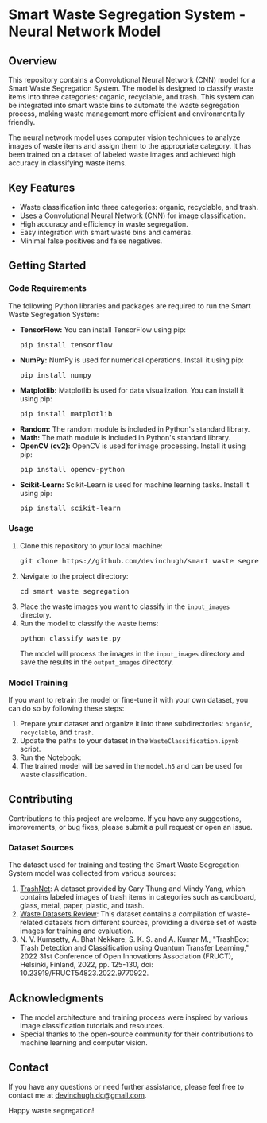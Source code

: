 <!DOCTYPE html>
<html>

<head>
   
</head>

<body>

<h1>Smart Waste Segregation System - Neural Network Model</h1>

<h2>Overview</h2>

<p>This repository contains a Convolutional Neural Network (CNN) model for a Smart Waste Segregation System. The model is designed to classify waste items into three categories: organic, recyclable, and trash. This system can be integrated into smart waste bins to automate the waste segregation process, making waste management more efficient and environmentally friendly.</p>

<p>The neural network model uses computer vision techniques to analyze images of waste items and assign them to the appropriate category. It has been trained on a dataset of labeled waste images and achieved high accuracy in classifying waste items.</p>

<h2>Key Features</h2>

<ul>
    <li>Waste classification into three categories: organic, recyclable, and trash.</li>
    <li>Uses a Convolutional Neural Network (CNN) for image classification.</li>
    <li>High accuracy and efficiency in waste segregation.</li>
    <li>Easy integration with smart waste bins and cameras.</li>
    <li>Minimal false positives and false negatives.</li>
</ul>

<h2>Getting Started</h2>

<h3>Code Requirements</h3>

<p>The following Python libraries and packages are required to run the Smart Waste Segregation System:</p>

<ul>
    <li><strong>TensorFlow:</strong> You can install TensorFlow using pip:</li>
    <pre>pip install tensorflow</pre>

  <li><strong>NumPy:</strong> NumPy is used for numerical operations. Install it using pip:</li>
  <pre>pip install numpy</pre>

  <li><strong>Matplotlib:</strong> Matplotlib is used for data visualization. You can install it using pip:</li>
    <pre>pip install matplotlib</pre>

  <li><strong>Random:</strong> The random module is included in Python's standard library.</li>

  <li><strong>Math:</strong> The math module is included in Python's standard library.</li>

  <li><strong>OpenCV (cv2):</strong> OpenCV is used for image processing. Install it using pip:</li>
    <pre>pip install opencv-python</pre>

  <li><strong>Scikit-Learn:</strong> Scikit-Learn is used for machine learning tasks. Install it using pip:</li>
    <pre>pip install scikit-learn</pre>
</ul>

<h3>Usage</h3>

<ol>
    <li>Clone this repository to your local machine:</li>

<pre>
git clone https://github.com/devinchugh/smart_waste_segregation.git
</pre>

  <li>Navigate to the project directory:</li>

<pre>
cd smart_waste_segregation
</pre>

  <li>Place the waste images you want to classify in the <code>input_images</code> directory.</li>

  <li>Run the model to classify the waste items:</li>

<pre>
python classify_waste.py
</pre>

  <p>The model will process the images in the <code>input_images</code> directory and save the results in the <code>output_images</code> directory.</p>
</ol>

<h3>Model Training</h3>

<p>If you want to retrain the model or fine-tune it with your own dataset, you can do so by following these steps:</p>

<ol>
    <li>Prepare your dataset and organize it into three subdirectories: <code>organic</code>, <code>recyclable</code>, and <code>trash</code>.</li>

  <li>Update the paths to your dataset in the <code>WasteClassification.ipynb</code> script.</li>

  <li>Run the Notebook:</li>


  <li>The trained model will be saved in the <code>model.h5</code> and can be used for waste classification.</li>
</ol>

<h2>Contributing</h2>

<p>Contributions to this project are welcome. If you have any suggestions, improvements, or bug fixes, please submit a pull request or open an issue.</p>

<h3>Dataset Sources</h3>

<p>The dataset used for training and testing the Smart Waste Segregation System model was collected from various sources:</p>

<ol>
    <li>
        <a href="https://github.com/garythung/trashnet">TrashNet</a>: A dataset provided by Gary Thung and Mindy Yang, which contains labeled images of trash items in categories such as cardboard, glass, metal, paper, plastic, and trash.
    </li>
    <li>
        <a href="https://github.com/AgaMiko/waste-datasets-review">Waste Datasets Review</a>: This dataset contains a compilation of waste-related datasets from different sources, providing a diverse set of waste images for training and evaluation.
    </li>
    <li>
        N. V. Kumsetty, A. Bhat Nekkare, S. K. S. and A. Kumar M., "TrashBox: Trash Detection and Classification using Quantum Transfer Learning," 2022 31st Conference of Open Innovations Association (FRUCT), Helsinki, Finland, 2022, pp. 125-130, doi: 10.23919/FRUCT54823.2022.9770922.
    </li>
</ol>


<h2>Acknowledgments</h2>

<ul>
    <li>The model architecture and training process were inspired by various image classification tutorials and resources.</li>
    <li>Special thanks to the open-source community for their contributions to machine learning and computer vision.</li>
</ul>

<h2>Contact</h2>

<p>If you have any questions or need further assistance, please feel free to contact me at <a href="mailto:devinchugh.dc@gmail.com">devinchugh.dc@gmail.com</a>.</p>

<p>Happy waste segregation!</p>

</body>

</html>
